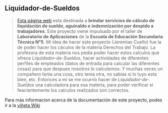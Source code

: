 ## Liquidador-de-Sueldos
> [Esta página web](https://liquidarsueldos.000webhostapp.com/Liquidar) esta destinada a **brindar servicios de cálculo de liquidación de sueldo, aguinaldo e indemnización por despido a trabajadores**.
> Este proyecto viene impulsado por el taller de **Laboratorio de Aplicaciones** de la **Escuela de Educación Secundaria Técnica N°5**.
Mi idea de hacer este proyecto (Jeremias Cuello) fue la de poder hacer los cáculos de la materia Derechos del Trabajo. La profesora de esta materia nos pedia poder hacer estos calculos que ofrece *Liquidador-de-Sueldos*, hacer actividades de diferentes perfiles de empleados (datos de entrada para calcular las diferentes cosas) para que despues nosotros lo calculemos. Y muchas veces un compañero tenia una cosa, otro tenia otra, no sabias si lo tuyo esta bien, etc. Entonces a mi se me ocurrio hacer de *Liquidador-de-Sueldos* una calculadora para esa materia, para poder verificar si feacientemente los calculos realizados son correctos.

Para más informacion acerca de la documentación de este proyecto, podes ir a la [viñeta Wiki](https://github.com/Jeremias0901/Liquidador-de-Sueldos/wiki)

